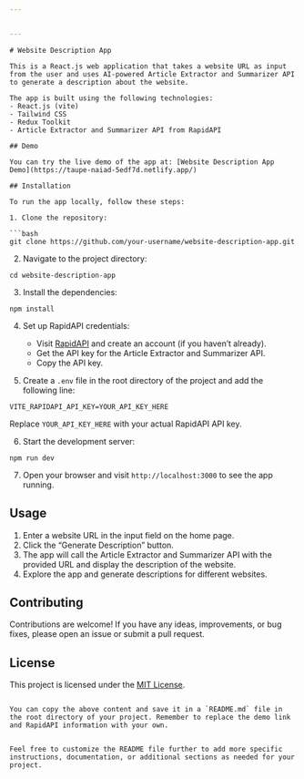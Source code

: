```yaml
---


---
```


<pre><code># Website Description App

This is a React.js web application that takes a website URL as input from the user and uses AI-powered Article Extractor and Summarizer API to generate a description about the website.

The app is built using the following technologies:
- React.js (vite)
- Tailwind CSS
- Redux Toolkit
- Article Extractor and Summarizer API from RapidAPI

## Demo

You can try the live demo of the app at: [Website Description App Demo](https://taupe-naiad-5edf7d.netlify.app/)

## Installation

To run the app locally, follow these steps:

1. Clone the repository:

```bash
git clone https://github.com/your-username/website-description-app.git
</code></pre>
<ol start="2">
<li>Navigate to the project directory:</li>
</ol>
<pre class=" language-bash"><code class="prism  language-bash"><span class="token function">cd</span> website-description-app
</code></pre>
<ol start="3">
<li>Install the dependencies:</li>
</ol>
<pre class=" language-bash"><code class="prism  language-bash"><span class="token function">npm</span> <span class="token function">install</span>
</code></pre>
<ol start="4">
<li>
<p>Set up RapidAPI credentials:</p>
<ul>
<li>Visit <a href="https://rapidapi.com/">RapidAPI</a> and create an account (if you haven’t already).</li>
<li>Get the API key for the Article Extractor and Summarizer API.</li>
<li>Copy the API key.</li>
</ul>
</li>
<li>
<p>Create a <code>.env</code> file in the root directory of the project and add the following line:</p>
</li>
</ol>
<pre><code>VITE_RAPIDAPI_API_KEY=YOUR_API_KEY_HERE
</code></pre>
<p>Replace <code>YOUR_API_KEY_HERE</code> with your actual RapidAPI API key.</p>
<ol start="6">
<li>Start the development server:</li>
</ol>
<pre class=" language-bash"><code class="prism  language-bash"><span class="token function">npm</span> run dev
</code></pre>
<ol start="7">
<li>Open your browser and visit <code>http://localhost:3000</code> to see the app running.</li>
</ol>
<h2 id="usage">Usage</h2>
<ol>
<li>Enter a website URL in the input field on the home page.</li>
<li>Click the “Generate Description” button.</li>
<li>The app will call the Article Extractor and Summarizer API with the provided URL and display the description of the website.</li>
<li>Explore the app and generate descriptions for different websites.</li>
</ol>
<h2 id="contributing">Contributing</h2>
<p>Contributions are welcome! If you have any ideas, improvements, or bug fixes, please open an issue or submit a pull request.</p>
<h2 id="license">License</h2>
<p>This project is licensed under the <a href="LICENSE">MIT License</a>.</p>
<pre><code>
You can copy the above content and save it in a `README.md` file in the root directory of your project. Remember to replace the demo link and RapidAPI information with your own.

Feel free to customize the README file further to add more specific instructions, documentation, or additional sections as needed for your project.
</code></pre>

